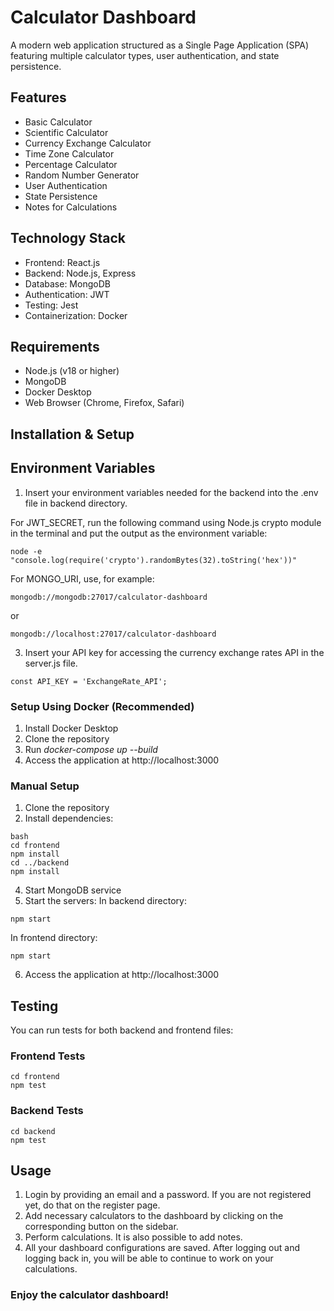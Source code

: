 # Calculator Dashboard

A modern web application structured as a Single Page Application (SPA) featuring multiple calculator types, user authentication, and state persistence.

## Features
- Basic Calculator
- Scientific Calculator
- Currency Exchange Calculator
- Time Zone Calculator
- Percentage Calculator
- Random Number Generator
- User Authentication
- State Persistence
- Notes for Calculations

## Technology Stack
- Frontend: React.js
- Backend: Node.js, Express
- Database: MongoDB
- Authentication: JWT
- Testing: Jest
- Containerization: Docker

## Requirements
- Node.js (v18 or higher)
- MongoDB
- Docker Desktop
- Web Browser (Chrome, Firefox, Safari)

## Installation & Setup

## Environment Variables

1. Insert your environment variables needed for the backend into the .env file in backend directory.
   
For JWT_SECRET, run the following command using Node.js crypto module in the terminal and put the output as the environment variable:
```
node -e "console.log(require('crypto').randomBytes(32).toString('hex'))"
```

For MONGO_URI, use, for example:
```
mongodb://mongodb:27017/calculator-dashboard
```

or

```
mongodb://localhost:27017/calculator-dashboard
```

3. Insert your API key for accessing the currency exchange rates API in the server.js file.
```
const API_KEY = 'ExchangeRate_API';
```

### Setup Using Docker (Recommended)
1. Install Docker Desktop
2. Clone the repository
3. Run *docker-compose up --build*
4. Access the application at http://localhost:3000

### Manual Setup
1. Clone the repository
2. Install dependencies:
```
bash 
cd frontend
npm install
cd ../backend
npm install
```
 
4. Start MongoDB service
5. Start the servers:
In backend directory:
```
npm start
```
In frontend directory:
```
npm start
```
6. Access the application at http://localhost:3000

## Testing

You can run tests for both backend and frontend files:

### Frontend Tests
```
cd frontend
npm test
```

### Backend Tests
```
cd backend
npm test
```

## Usage

1. Login by providing an email and a password. If you are not registered yet, do that on the register page.
2. Add necessary calculators to the dashboard by clicking on the corresponding button on the sidebar.
3. Perform calculations. It is also possible to add notes.
4. All your dashboard configurations are saved. After logging out and logging back in, you will be able to continue to work on your calculations.

### Enjoy the calculator dashboard!


